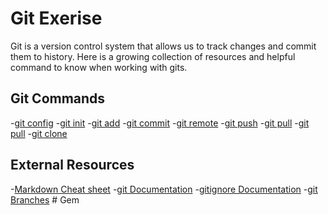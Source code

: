 # Git Exerise 
 Git is a version control system that allows us to track changes and commit them to history.
 Here is a growing collection of resources and helpful command to know when working with gits.

 ## Git Commands
 -[git config](./Commands/Config.md)
 -[git init](./Commands/Init.md)
 -[git add](./Commands/Add.md)
 -[git commit](./Commands/Commit.md)
 -[git remote](./Commands/Commit.md)
 -[git push](./Commands/Commit.md)
 -[git pull](./Commands/Commit.md) 
 -[git pull](.//Commands/Status.md)
 -[git clone](./Commands/Clone.md)
 

## External Resources

-[Markdown Cheat sheet](https://www.markdownguide.org/cheat-sheet/)
-[git Documentation](https://git-scm.com/docs)
-[gitignore Documentation](https://git-scm.com/docs/gitignore)
-[git Branches](https://git-scm.com/book/en/v2/Git-Branching-Branches-in-a-Nutshell)
#   G e m  
 
